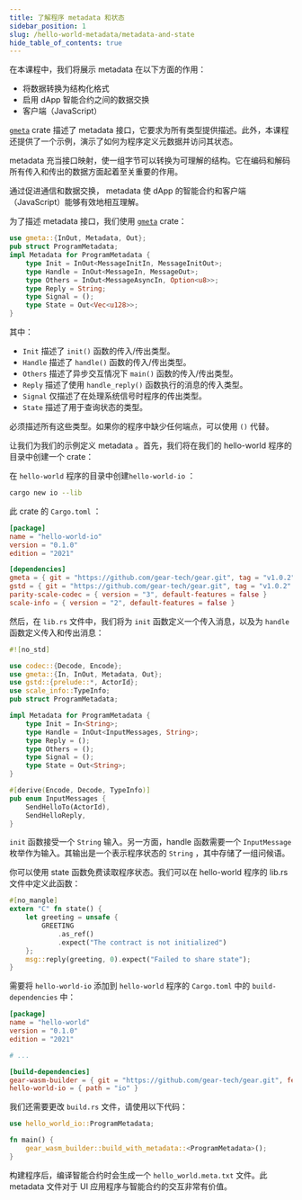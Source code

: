 ```yaml
---
title: 了解程序 metadata 和状态
sidebar_position: 1
slug: /hello-world-metadata/metadata-and-state
hide_table_of_contents: true
---
```


在本课程中，我们将展示 metadata 在以下方面的作用：

- 将数据转换为结构化格式
- 启用 dApp 智能合约之间的数据交换
- 客户端（JavaScript）

[`gmeta`](https://docs.gear.rs/gmeta/) crate 描述了 metadata 接口，它要求为所有类型提供描述。此外，本课程还提供了一个示例，演示了如何为程序定义元数据并访问其状态。

 metadata 充当接口映射，使一组字节可以转换为可理解的结构。它在编码和解码所有传入和传出的数据方面起着至关重要的作用。

通过促进通信和数据交换， metadata 使 dApp 的智能合约和客户端（JavaScript）能够有效地相互理解。

为了描述 metadata 接口，我们使用 [`gmeta`](https://docs.gear.rs/gmeta/) crate：

```rust
use gmeta::{InOut, Metadata, Out};
pub struct ProgramMetadata;
impl Metadata for ProgramMetadata {
    type Init = InOut<MessageInitIn, MessageInitOut>;
    type Handle = InOut<MessageIn, MessageOut>;
    type Others = InOut<MessageAsyncIn, Option<u8>>;
    type Reply = String;
    type Signal = ();
    type State = Out<Vec<u128>>;
}
```

其中：

- `Init` 描述了 `init()` 函数的传入/传出类型。
- `Handle` 描述了 `handle()` 函数的传入/传出类型。
- `Others` 描述了异步交互情况下 `main()` 函数的传入/传出类型。
- `Reply` 描述了使用 `handle_reply()` 函数执行的消息的传入类型。
- `Signal` 仅描述了在处理系统信号时程序的传出类型。
- `State` 描述了用于查询状态的类型。

必须描述所有这些类型。如果你的程序中缺少任何端点，可以使用 `()` 代替。

让我们为我们的示例定义 metadata 。首先，我们将在我们的 hello-world 程序的目录中创建一个 crate：

在 `hello-world` 程序的目录中创建`hello-world-io` ：

```bash
cargo new io --lib
```

此 crate 的 `Cargo.toml` ：
```toml title="io/Cargo.toml"
[package]
name = "hello-world-io"
version = "0.1.0"
edition = "2021"

[dependencies]
gmeta = { git = "https://github.com/gear-tech/gear.git", tag = "v1.0.2" }
gstd = { git = "https://github.com/gear-tech/gear.git", tag = "v1.0.2" }
parity-scale-codec = { version = "3", default-features = false }
scale-info = { version = "2", default-features = false }
```

然后，在 `lib.rs` 文件中，我们将为 `init` 函数定义一个传入消息，以及为 `handle` 函数定义传入和传出消息：
```rust title="hello-world-io/src/lib.rs"
#![no_std]

use codec::{Decode, Encode};
use gmeta::{In, InOut, Metadata, Out};
use gstd::{prelude::*, ActorId};
use scale_info::TypeInfo;
pub struct ProgramMetadata;

impl Metadata for ProgramMetadata {
    type Init = In<String>;
    type Handle = InOut<InputMessages, String>;
    type Reply = ();
    type Others = ();
    type Signal = ();
    type State = Out<String>;
}

#[derive(Encode, Decode, TypeInfo)]
pub enum InputMessages {
    SendHelloTo(ActorId),
    SendHelloReply,
}
```

`init` 函数接受一个 `String` 输入。另一方面，handle 函数需要一个 `InputMessage` 枚举作为输入。其输出是一个表示程序状态的 `String` ，其中存储了一组问候语。

你可以使用 state 函数免费读取程序状态。我们可以在 hello-world 程序的 lib.rs 文件中定义此函数：
```rust title="hello-world/src/lib.rs"
#[no_mangle]
extern "C" fn state() {
    let greeting = unsafe {
        GREETING
            .as_ref()
            .expect("The contract is not initialized")
    };
    msg::reply(greeting, 0).expect("Failed to share state");
}
```

需要将 `hello-world-io` 添加到 `hello-world` 程序的 `Cargo.toml` 中的 `build-dependencies` 中：
```toml title="hello-world/Cargo.toml"
[package]
name = "hello-world"
version = "0.1.0"
edition = "2021"

# ...

[build-dependencies]
gear-wasm-builder = { git = "https://github.com/gear-tech/gear.git", features = ["wasm-opt"], tag = "v1.0.2" }
hello-world-io = { path = "io" }
```

我们还需要更改 `build.rs` 文件，请使用以下代码：
```rust title="hello-world/build.rs"
use hello_world_io::ProgramMetadata;

fn main() {
    gear_wasm_builder::build_with_metadata::<ProgramMetadata>();
}
```

构建程序后，编译智能合约时会生成一个 `hello_world.meta.txt` 文件。此 metadata 文件对于 UI 应用程序与智能合约的交互非常有价值。
